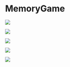 # MemoryGame

![](Start%20Screen.png)

![](No%20Matches%20are%20made%2050%20Pairs%20VeryHard%20mode.png)

![](Some%20Matches%20are%20made%2050%20Pairs%20VeryHard%20mode.png)

![](User%20wins%20All%20Matches%20are%20made%2050%20Pairs%20VeryHard%20mode.png)

![](GameOver%20Screen%VeryHard%20mode.png)
